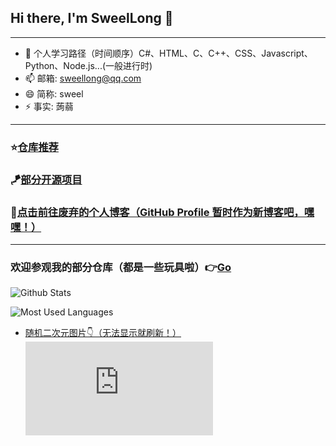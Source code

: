 ## Hi there, I'm SweelLong 👋
---
- 🌱 个人学习路径（时间顺序）C#、HTML、C、C++、CSS、Javascript、Python、Node.js...(一般进行时)
- 📫 邮箱: sweellong@qq.com
- 😄 简称: sweel
- ⚡ 事实: 蒟蒻
---
### ⭐[仓库推荐](https://github.com/SweelLong?tab=stars)
### 🪁[部分开源项目](https://github.com/SweelLong)
### 📢[点击前往废弃的个人博客（GitHub Profile 暂时作为新博客吧，嘿嘿！）](https://sweellong.github.io)
---

### 欢迎参观我的部分仓库（都是一些玩具啦）👉[Go](https://github.com/SweelLong?tab=repositories)

![Github Stats](https://github-readme-stats.vercel.app/api?username=SweelLong&show_icons=true&theme=material-palenight)

![Most Used Languages](https://github-readme-stats.vercel.app/api/top-langs/?username=SweelLong&theme=material-palenight&layout=compact&langs_count=6&size_weight=0.5&count_weight=0.5)

- [随机二次元图片👇（无法显示就刷新！）](https://www.dmoe.cc)
![随机二次元API](https://www.dmoe.cc/random.php)
